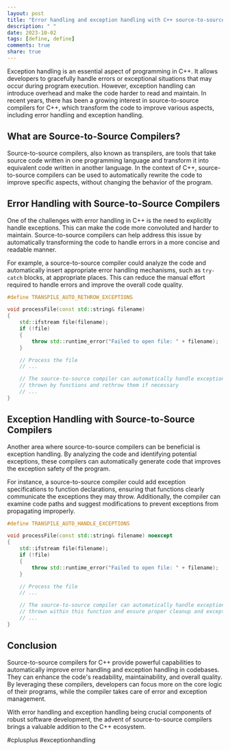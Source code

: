 ```yaml
---
layout: post
title: "Error handling and exception handling with C++ source-to-source compilers"
description: " "
date: 2023-10-02
tags: [define, define]
comments: true
share: true
---
```


Exception handling is an essential aspect of programming in C++. It allows developers to gracefully handle errors or exceptional situations that may occur during program execution. However, exception handling can introduce overhead and make the code harder to read and maintain. In recent years, there has been a growing interest in source-to-source compilers for C++, which transform the code to improve various aspects, including error handling and exception handling.

## What are Source-to-Source Compilers?

Source-to-source compilers, also known as transpilers, are tools that take source code written in one programming language and transform it into equivalent code written in another language. In the context of C++, source-to-source compilers can be used to automatically rewrite the code to improve specific aspects, without changing the behavior of the program.

## Error Handling with Source-to-Source Compilers

One of the challenges with error handling in C++ is the need to explicitly handle exceptions. This can make the code more convoluted and harder to maintain. Source-to-source compilers can help address this issue by automatically transforming the code to handle errors in a more concise and readable manner.

For example, a source-to-source compiler could analyze the code and automatically insert appropriate error handling mechanisms, such as `try-catch` blocks, at appropriate places. This can reduce the manual effort required to handle errors and improve the overall code quality.

```cpp
#define TRANSPILE_AUTO_RETHROW_EXCEPTIONS

void processFile(const std::string& filename)
{
    std::ifstream file(filename);
    if (!file)
    {
        throw std::runtime_error("Failed to open file: " + filename);
    }

    // Process the file
    // ...

    // The source-to-source compiler can automatically handle exceptions
    // thrown by functions and rethrow them if necessary
    // ...
}
```

## Exception Handling with Source-to-Source Compilers

Another area where source-to-source compilers can be beneficial is exception handling. By analyzing the code and identifying potential exceptions, these compilers can automatically generate code that improves the exception safety of the program.

For instance, a source-to-source compiler could add exception specifications to function declarations, ensuring that functions clearly communicate the exceptions they may throw. Additionally, the compiler can examine code paths and suggest modifications to prevent exceptions from propagating improperly.

```cpp
#define TRANSPILE_AUTO_HANDLE_EXCEPTIONS

void processFile(const std::string& filename) noexcept
{
    std::ifstream file(filename);
    if (!file)
    {
        throw std::runtime_error("Failed to open file: " + filename);
    }

    // Process the file
    // ...

    // The source-to-source compiler can automatically handle exceptions
    // thrown within this function and ensure proper cleanup and exception safety
    // ...
}
```

## Conclusion

Source-to-source compilers for C++ provide powerful capabilities to automatically improve error handling and exception handling in codebases. They can enhance the code's readability, maintainability, and overall quality. By leveraging these compilers, developers can focus more on the core logic of their programs, while the compiler takes care of error and exception management.

With error handling and exception handling being crucial components of robust software development, the advent of source-to-source compilers brings a valuable addition to the C++ ecosystem.

#cplusplus #exceptionhandling